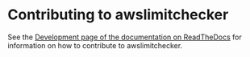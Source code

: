 Contributing to awslimitchecker
===============================

See the [Development page of the documentation on ReadTheDocs](http://awslimitchecker.readthedocs.org/en/develop/development.html) for information on how to contribute to awslimitchecker.
